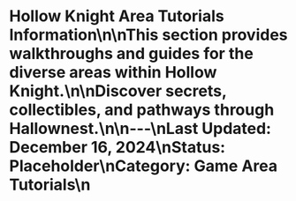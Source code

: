 # Hollow Knight Area Tutorials Information\n\nThis section provides walkthroughs and guides for the diverse areas within Hollow Knight.\n\nDiscover secrets, collectibles, and pathways through Hallownest.\n\n---\nLast Updated: December 16, 2024\nStatus: Placeholder\nCategory: Game Area Tutorials\n 